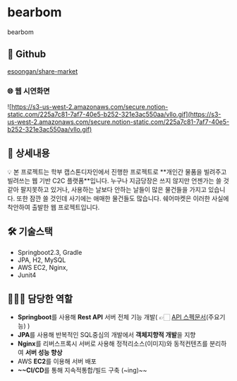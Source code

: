 # bearbom
bearbom
## 🔗 Github

[esoongan/share-market](https://github.com/esoongan/share-market)

### 🌐 웹 시연화면

![https://s3-us-west-2.amazonaws.com/secure.notion-static.com/225a7c81-7af7-40e5-b252-321e3ac550aa/vllo.gif](https://s3-us-west-2.amazonaws.com/secure.notion-static.com/225a7c81-7af7-40e5-b252-321e3ac550aa/vllo.gif)

## 📖 상세내용

<aside>
💡 본 프로젝트는 학부 캡스톤디자인에서 진행한 프로젝트로 **개인간 물품을 빌려주고 빌려쓰는 웹 기반 C2C 플랫폼**입니다. 
누구나 지금당장은 쓰지 않지만 언젠가는 쓸 것 같아 팔지못하고 있거나, 사용하는 날보다 안하는 날들이 많은 물건들을 가지고 있습니다. 또한 잠깐 쓸 것인데 사기에는 애매한 물건들도 많습니다. 쉐어마켓은 이러한 사실에 착안하여 출발한 웹 프로젝트입니다.

</aside>

## 🛠️ 기술스택

- Springboot2.3, Gradle
- JPA, H2, MySQL
- AWS EC2, Nginx,
- Junit4

## 👩🏻‍💻 담당한 역할

- **Springboot**를 사용해 **Rest API** 서버 전체 기능 개발( 👉🏻 [API 스펙문서](https://www.notion.so/Bear-B-5554e7fd749f4e448141525c8d2af788)(주요기능) )
- **JPA**를 사용해 반복적인 SQL중심의 개발에서 **객체지향적 개발**을 지향
- **Nginx**를 리버스프록시 서버로 사용해 정적리소스(이미지)와 동적컨텐츠를 분리하여 **서버 성능 향상**
- AWS **EC2**를 이용해 서버 배포
- **~~CI/CD**를 통해 지속적통합/빌드 구축 (~ing)~~
